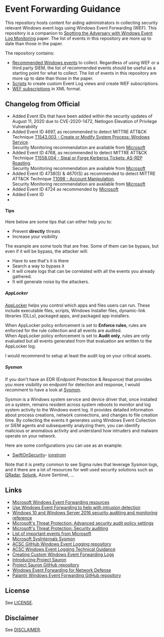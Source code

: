 # Event Forwarding Guidance

This repository hosts content for aiding administrators in collecting security relevant Windows event logs using Windows Event Forwarding (WEF). This repository is a companion to [Spotting the Adversary with Windows Event Log Monitoring](https://apps.nsa.gov/iaarchive/library/ia-guidance/security-configuration/applications/assets/public/upload/Spotting-the-Adversary-with-Windows-Event-Log-Monitoring.pdf) paper. The list of events in this repository are more up to date than those in the paper.

The repository contains:

* [Recommended Windows events](./Events/) to collect. Regardless of using WEF or a third party SIEM, the list of recommended events should be useful as a starting point for what to collect. The list of events in this repository are more up to date than those in the paper.
* [Scripts](./scripts/) to create custom Event Log views and create WEF subscriptions.
* [WEF subscriptions](./Subscriptions/) in XML format.

## Changelog from Official
* Added Event IDs that have been added within the security updates of August 11, 2020 due to CVE-2020-1472, Netlogon Elevation of Privilege Vulnerability
* Added Event ID 4697, as recommended to detect MITTRE ATT&CK Technique [T1543.003 - Create or Modify System Process: Windows Service](https://attack.mitre.org/techniques/T1543/003/).<BR>
Security Monitoring recommendation are available from [Microsoft](https://docs.microsoft.com/en-us/windows/security/threat-protection/auditing/event-4697#security-monitoring-recommendations)
* Added Event ID 4768, as recommended to detect MITTRE ATT&CK Technique [T1558.004 - Steal or Forge Kerberos Tickets: AS-REP Roasting](https://attack.mitre.org/techniques/T1558/004/).<BR>
Security Monitoring recommendation are available from [Microsoft](https://docs.microsoft.com/en-us/windows/security/threat-protection/auditing/event-4768#security-monitoring-recommendations)
* Added Event ID 4738(S) & 4670(S) as recommended to detect MITTRE ATT&CK Technique [T1098 - Account Manipulation](https://attack.mitre.org/techniques/T1098/).<BR>
Security Monitoring recommendation are available from [Microsoft](https://docs.microsoft.com/en-us/windows/security/threat-protection/auditing/event-4738)
* Added Event ID 4724 as recommended by [Microsoft](https://docs.microsoft.com/en-us/windows/security/threat-protection/auditing/event-4724#security-monitoring-recommendations)
* Added Event ID 
* 
#### Tips

Here below are some tips that can either help you to:
- Prevent **directly** threats
- Increase your visibility

The example are some tools that are free.
Some of them can be bypass, but even if it will be bypass, the attacker will:
- Have to see that's it is there
- Search a way to bypass it
- It will create logs that can be correlated with all the events you already gathered.
- It will generate noise by the attackers.

##### AppLocker

[AppLocker](https://docs.microsoft.com/en-us/windows/security/threat-protection/windows-defender-application-control/applocker/applocker-overview) helps you control which apps and files users can run. These include executable files, scripts, Windows Installer files, dynamic-link libraries (DLLs), packaged apps, and packaged app installers.

When AppLocker policy enforcement is set to **Enforce rules**, rules are enforced for the rule collection and all events are audited.<br>
When AppLocker policy enforcement is set to **Audit only**, rules are only evaluated but all events generated from that evaluation are written to the AppLocker log. 

I would recommend to setup at least the audit log on your critical assets.

##### Sysmon

If you don't have an EDR (Endpoint Protection & Responce) that provides you more visibility on endpoint for detection and response, I would recomment to have a look at [Sysmon](https://docs.microsoft.com/en-us/sysinternals/downloads/sysmon).

Sysmon is a Windows system service and device driver that, once installed on a system, remains resident across system reboots to monitor and log system activity to the Windows event log. It provides detailed information about process creations, network connections, and changes to file creation time. By collecting the events it generates using Windows Event Collection or SIEM agents and subsequently analyzing them, you can identify malicious or anomalous activity and understand how intruders and malware operate on your network.

Here are some configurations you can use as an example:
- [SwiftOnSecurity](https://github.com/SwiftOnSecurity/sysmon-config)- [ionstrom](https://github.com/ion-storm)

Note that it is pretty common to see Sigma rules that leverage Sysmon logs, and it there are a lot of resources for well used security solutions such as [QRadar](https://www.ibm.com/support/knowledgecenter/SS42VS_SHR/com.ibm.extensions.doc/r_sysmon_setup.html), [Splunk](https://splunkbase.splunk.com/app/1914/), Azure Sentinel, ... 

## Links

* [Microsoft Windows Event Forwarding resources](https://aka.ms/wef)
* [Use Windows Event Forwarding to help with intrusion detection](https://docs.microsoft.com/en-us/windows/security/threat-protection/use-windows-event-forwarding-to-assist-in-intrusion-detection)
* [Windows 10 and Windows Server 2016 security auditing and monitoring reference](https://www.microsoft.com/en-us/download/details.aspx?id=52630)
* [Microsoft's Threat Protection: Advanced security audit policy settings](https://docs.microsoft.com/en-us/windows/security/threat-protection/auditing/advanced-security-audit-policy-settings)
* [Microsoft's Threat Protection: Security auditing](https://docs.microsoft.com/en-us/windows/security/threat-protection/auditing/security-auditing-overview)
* [List of important events from Microsoft](https://docs.microsoft.com/en-us/windows-server/identity/ad-ds/plan/appendix-l--events-to-monitor)
* [Microsoft SysInternals Sysmon](https://docs.microsoft.com/en-us/sysinternals/downloads/sysmon)
* [ACSC GitHub Windows Event Logging repository](https://github.com/AustralianCyberSecurityCentre/windows_event_logging)
* [ACSC Windows Event Logging Technical Guidance](https://acsc.gov.au/publications/protect/Windows_Event_Logging_Technical_Guidance.pdf)
* [Creating Custom Windows Event Forwarding Logs](https://blogs.technet.microsoft.com/russellt/2016/05/18/creating-custom-windows-event-forwarding-logs/)
* [Introducing Project Sauron](https://blogs.technet.microsoft.com/russellt/2017/05/09/project-sauron-introduction/)
* [Project Sauron GitHub repository](https://github.com/russelltomkins/project-sauron)
* [Windows Event Forwarding for Network Defense](https://medium.com/palantir/windows-event-forwarding-for-network-defense-cb208d5ff86f)
* [Palantir Windows Event Forwarding GitHub repository](https://github.com/palantir/windows-event-forwarding)

## License

See [LICENSE](./LICENSE.md).

## Disclaimer

See [DISCLAIMER](./DISCLAIMER.md).
